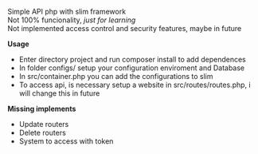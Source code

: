 Simple API php with slim framework<br>
Not 100% funcionality, *just for learning*<br>
Not implemented access control and security features, maybe in future

**Usage**
* Enter directory project and run composer install to add dependences
* In folder configs/ setup your configuration enviroment and Database
* In src/container.php you can add the configurations to slim
* To access api, is necessary setup a website in src/routes/routes.php, i will change this in future

**Missing implements**
* Update routers
* Delete routers
* System to access with token